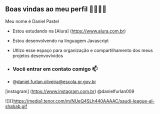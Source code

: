 ## Boas vindas ao meu perfil 🔨🐹🍟🌭

Meu nome é Daniel Pastel

- Estou estudando na [Alura] (https://www.alura.com.br)
- Estou desenvolvendo na línguagem Javascript
- Utlizo esse espaço para organização e compartilhamento dos meus projetos desenvovlvidos

- ### Você entrar em contato comigo 📫

- @daniel.furlan.oliveira@escola.pr.gov.br

 [instagram] (https://www.instagram.com.br) @danielfurlan009

![]{}https://media1.tenor.com/m/NUeQ4SLh440AAAAC/saudi-league-al-shabab.gif



